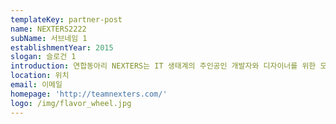 ```yaml
---
templateKey: partner-post
name: NEXTERS2222
subName: 서브네임 1
establishmentYear: 2015
slogan: 슬로건 1
introduction: 연합동아리 NEXTERS는 IT 생태계의 주인공인 개발자와 디자이너를 위한 모임입니다.
location: 위치
email: 이메일
homepage: 'http://teamnexters.com/'
logo: /img/flavor_wheel.jpg
---
```


